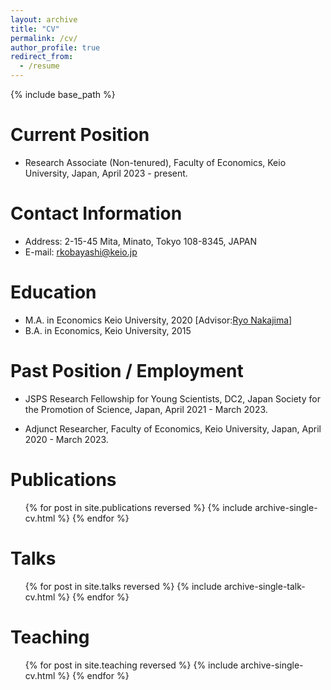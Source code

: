 ```yaml
---
layout: archive
title: "CV"
permalink: /cv/
author_profile: true
redirect_from:
  - /resume
---
```


{% include base_path %}

Current Position
=====
* Research Associate (Non-tenured), Faculty of Economics, Keio University, Japan, April 2023 - present.

Contact Information
======
* Address: 2-15-45 Mita, Minato, Tokyo 108-8345, JAPAN
* E-mail: rkobayashi@keio.jp

Education
======
* M.A. in Economics Keio University, 2020 [Advisor:[Ryo Nakajima](https://web.econ.keio.ac.jp/staff/nakajima/RYO_NAKAJIMA_Official_Site,_Main.html)]
* B.A. in Economics, Keio University, 2015 

Past Position / Employment
======
* JSPS Research Fellowship for Young Scientists, DC2, Japan Society for the Promotion of Science, Japan, April 2021 - March 2023.

* Adjunct Researcher, Faculty of Economics, Keio University, Japan, April 2020 - March 2023.

Publications
======
  <ul>{% for post in site.publications reversed %}
    {% include archive-single-cv.html %}
  {% endfor %}</ul>
  
Talks
======
  <ul>{% for post in site.talks reversed %}
    {% include archive-single-talk-cv.html  %}
  {% endfor %}</ul>
  
Teaching
======
  <ul>{% for post in site.teaching reversed %}
    {% include archive-single-cv.html %}
  {% endfor %}</ul>
  